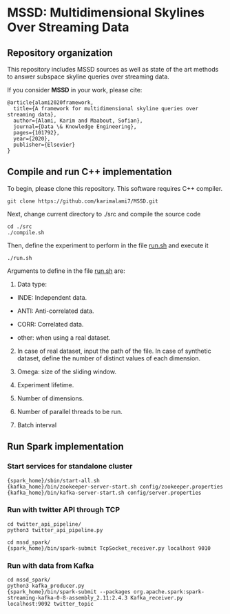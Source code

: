 # MSSD: Multidimensional Skylines Over Streaming Data

## Repository organization

This repository includes MSSD sources as well as state of the art methods to answer subspace skyline queries over streaming data.

If you consider **MSSD** in your work, please cite:

    @article{alami2020framework,
      title={A framework for multidimensional skyline queries over streaming data},
      author={Alami, Karim and Maabout, Sofian},
      journal={Data \& Knowledge Engineering},
      pages={101792},
      year={2020},
      publisher={Elsevier}
    }

## Compile and run C++ implementation

To begin, please clone this repository. This software requires C++ compiler.

```shell 
git clone https://github.com/karimalami7/MSSD.git
``` 

Next, change current directory to ./src and compile the source code

```shell 
cd ./src
./compile.sh
``` 

Then, define the experiment to perform in the file [run.sh](https://github.com/MultiStreamSky/MSSD/blob/master/src/run.sh) and execute it

```shell 
./run.sh
``` 
Arguments to define in the file [run.sh](https://github.com/MultiStreamSky/MSSD/blob/master/src/run.sh) are:

1. Data type:

* INDE: Independent data.

* ANTI: Anti-correlated data.

* CORR: Correlated data.

* other: when using a real dataset.

2. In case of real dataset, input the path of the file. In case of synthetic dataset, define the number of distinct values of each dimension.

3. Omega: size of the sliding window.

4. Experiment lifetime. 

5. Number of dimensions.

6. Number of parallel threads to be run.

7. Batch interval

## Run Spark implementation

### Start services for standalone cluster

```shell
{spark_home}/sbin/start-all.sh
{kafka_home}/bin/zookeeper-server-start.sh config/zookeeper.properties
{kafka_home}/bin/kafka-server-start.sh config/server.properties
```

### Run with twitter API through TCP

```shell
cd twitter_api_pipeline/
python3 twitter_api_pipeline.py
```
```shell
cd mssd_spark/
{spark_home}/bin/spark-submit TcpSocket_receiver.py localhost 9010
```
### Run with data from Kafka

```shell
cd mssd_spark/
python3 kafka_producer.py
{spark_home}/bin/spark-submit --packages org.apache.spark:spark-streaming-kafka-0-8-assembly_2.11:2.4.3 Kafka_receiver.py localhost:9092 twitter_topic
```
